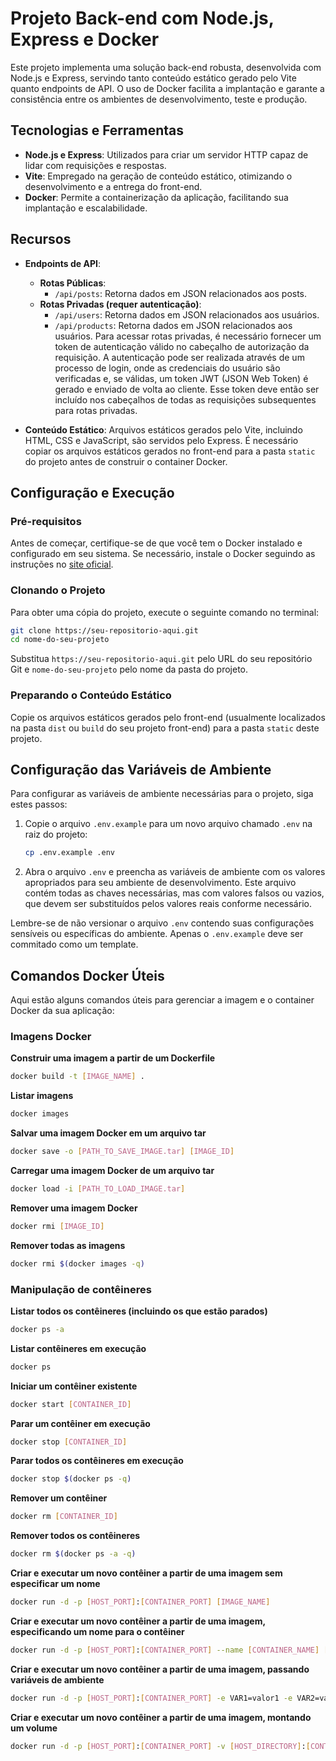 
# Projeto Back-end com Node.js, Express e Docker

Este projeto implementa uma solução back-end robusta, desenvolvida com Node.js e Express, servindo tanto conteúdo estático gerado pelo Vite quanto endpoints de API. O uso de Docker facilita a implantação e garante a consistência entre os ambientes de desenvolvimento, teste e produção.

## Tecnologias e Ferramentas

- **Node.js e Express**: Utilizados para criar um servidor HTTP capaz de lidar com requisições e respostas.
- **Vite**: Empregado na geração de conteúdo estático, otimizando o desenvolvimento e a entrega do front-end.
- **Docker**: Permite a containerização da aplicação, facilitando sua implantação e escalabilidade.

## Recursos

- **Endpoints de API**:
  - **Rotas Públicas**:
    - `/api/posts`: Retorna dados em JSON relacionados aos posts.
  - **Rotas Privadas (requer autenticação)**:
    - `/api/users`: Retorna dados em JSON relacionados aos usuários.
    - `/api/products`: Retorna dados em JSON relacionados aos usuários.
    Para acessar rotas privadas, é necessário fornecer um token de autenticação válido no cabeçalho de autorização da requisição. A autenticação pode ser realizada através de um processo de login, onde as credenciais do usuário são verificadas e, se válidas, um token JWT (JSON Web Token) é gerado e enviado de volta ao cliente. Esse token deve então ser incluído nos cabeçalhos de todas as requisições subsequentes para rotas privadas.
  
- **Conteúdo Estático**: Arquivos estáticos gerados pelo Vite, incluindo HTML, CSS e JavaScript, são servidos pelo Express. É necessário copiar os arquivos estáticos gerados no front-end para a pasta `static` do projeto antes de construir o container Docker.

## Configuração e Execução

### Pré-requisitos

Antes de começar, certifique-se de que você tem o Docker instalado e configurado em seu sistema. Se necessário, instale o Docker seguindo as instruções no [site oficial](https://docs.docker.com/get-docker/).

### Clonando o Projeto

Para obter uma cópia do projeto, execute o seguinte comando no terminal:

```bash
git clone https://seu-repositorio-aqui.git
cd nome-do-seu-projeto
```

Substitua `https://seu-repositorio-aqui.git` pelo URL do seu repositório Git e `nome-do-seu-projeto` pelo nome da pasta do projeto.

### Preparando o Conteúdo Estático

Copie os arquivos estáticos gerados pelo front-end (usualmente localizados na pasta `dist` ou `build` do seu projeto front-end) para a pasta `static` deste projeto.


## Configuração das Variáveis de Ambiente

Para configurar as variáveis de ambiente necessárias para o projeto, siga estes passos:

1. Copie o arquivo `.env.example` para um novo arquivo chamado `.env` na raiz do projeto:

    ```bash
    cp .env.example .env
    ```

2. Abra o arquivo `.env` e preencha as variáveis de ambiente com os valores apropriados para seu ambiente de desenvolvimento. Este arquivo contém todas as chaves necessárias, mas com valores falsos ou vazios, que devem ser substituídos pelos valores reais conforme necessário.

Lembre-se de não versionar o arquivo `.env` contendo suas configurações sensíveis ou específicas do ambiente. Apenas o `.env.example` deve ser commitado como um template.


## Comandos Docker Úteis

Aqui estão alguns comandos úteis para gerenciar a imagem e o container Docker da sua aplicação:

### Imagens Docker

**Construir uma imagem a partir de um Dockerfile**
```bash
docker build -t [IMAGE_NAME] .
```

**Listar imagens**
```bash
docker images
```

**Salvar uma imagem Docker em um arquivo tar**
```bash
docker save -o [PATH_TO_SAVE_IMAGE.tar] [IMAGE_ID]
```

**Carregar uma imagem Docker de um arquivo tar**
```bash
docker load -i [PATH_TO_LOAD_IMAGE.tar]
```

**Remover uma imagem Docker**
```bash
docker rmi [IMAGE_ID]
```

**Remover todas as imagens**
```bash
docker rmi $(docker images -q)
```

### Manipulação de contêineres

**Listar todos os contêineres (incluindo os que estão parados)**
```bash
docker ps -a
```

**Listar contêineres em execução**
```bash
docker ps
```

**Iniciar um contêiner existente**
```bash
docker start [CONTAINER_ID]
```

**Parar um contêiner em execução**
```bash
docker stop [CONTAINER_ID]
```

**Parar todos os contêineres em execução**
```bash
docker stop $(docker ps -q)
```

**Remover um contêiner**
```bash
docker rm [CONTAINER_ID]
```

**Remover todos os contêineres**
```bash
docker rm $(docker ps -a -q)
```

**Criar e executar um novo contêiner a partir de uma imagem sem especificar um nome**
```bash
docker run -d -p [HOST_PORT]:[CONTAINER_PORT] [IMAGE_NAME]
```

**Criar e executar um novo contêiner a partir de uma imagem, especificando um nome para o contêiner**
```bash
docker run -d -p [HOST_PORT]:[CONTAINER_PORT] --name [CONTAINER_NAME] [IMAGE_NAME]
```

**Criar e executar um novo contêiner a partir de uma imagem, passando variáveis de ambiente**
```bash
docker run -d -p [HOST_PORT]:[CONTAINER_PORT] -e VAR1=valor1 -e VAR2=valor2 [IMAGE_NAME]
```

**Criar e executar um novo contêiner a partir de uma imagem, montando um volume**
```bash
docker run -d -p [HOST_PORT]:[CONTAINER_PORT] -v [HOST_DIRECTORY]:[CONTAINER_DIRECTORY] [IMAGE_NAME]
```
